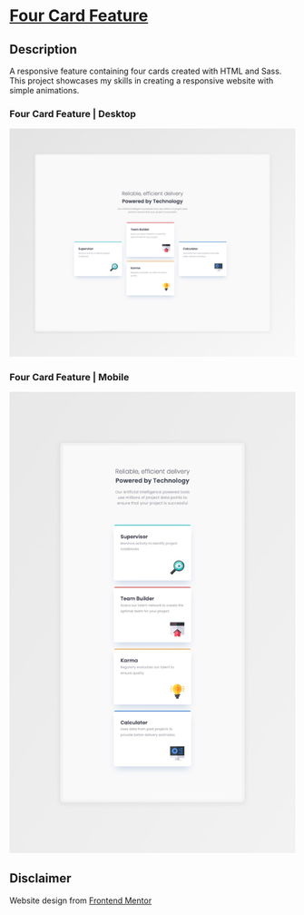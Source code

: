 # [Four Card Feature](https://four-card-feature-lenanle333.vercel.app/)

## Description

A responsive feature containing four cards created with HTML and Sass. This project showcases my skills in creating a responsive website with simple animations.

### Four Card Feature | Desktop

![Four Card Feature | Desktop](https://github.com/lenanle333/Four-Card-Feature/blob/bba7cffec8e1b1dbd7849f75d11cfa544f6c15ac/assets/screenshots/Four%20cards%20desktop.jpeg)

### Four Card Feature | Mobile

![Four Card Feature | Mobile](https://github.com/lenanle333/Four-Card-Feature/blob/583f378696ab359722f884aee02dea1f04694be1/assets/screenshots/Four%20card%20mobile.jpeg)
## Disclaimer

Website design from [Frontend Mentor](https://www.frontendmentor.io/challenges/four-card-feature-section-weK1eFYK/hub)
